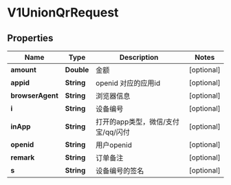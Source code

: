 
# V1UnionQrRequest

## Properties
Name | Type | Description | Notes
------------ | ------------- | ------------- | -------------
**amount** | **Double** | 金额 |  [optional]
**appid** | **String** | openid 对应的应用id |  [optional]
**browserAgent** | **String** | 浏览器信息 |  [optional]
**i** | **String** | 设备编号 |  [optional]
**inApp** | **String** | 打开的app类型，微信/支付宝/qq/闪付 |  [optional]
**openid** | **String** | 用户openid |  [optional]
**remark** | **String** | 订单备注 |  [optional]
**s** | **String** | 设备编号的签名 |  [optional]



